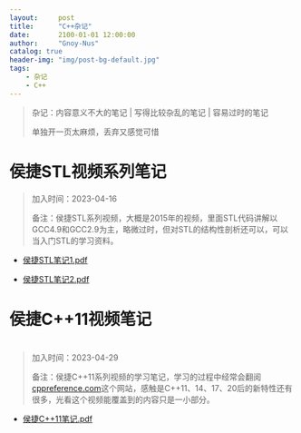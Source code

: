 ```yaml
---
layout:     post
title:      "C++杂记"
date:       2100-01-01 12:00:00
author:     "Gnoy-Nus"
catalog: true
header-img: "img/post-bg-default.jpg"
tags:
    - 杂记
    - C++
---
```




> 杂记：内容意义不大的笔记  \|  写得比较杂乱的笔记 \| 容易过时的笔记
>
> 单独开一页太麻烦，丢弃又感觉可惜

# 侯捷STL视频系列笔记

> 加入时间：2023-04-16
>
> 备注：侯捷STL系列视频，大概是2015年的视频，里面STL代码讲解以GCC4.9和GCC2.9为主，略微过时，但对STL的结构性剖析还可以，可以当入门STL的学习资料。

- [侯捷STL笔记1.pdf][1]  

  [1]: https://gnoy-nus.github.io/download/C++/侯捷STL/侯捷STL笔记1.pdf

- [侯捷STL笔记2.pdf][2]  

  [2]: https://gnoy-nus.github.io/download/C++/侯捷STL/侯捷STL笔记2.pdf



# 侯捷C++11视频笔记

# 

> 加入时间：2023-04-29
>
> 备注：侯捷C++11系列视频的学习笔记，学习的过程中经常会翻阅[cppreference.com](https://en.cppreference.com/w/)这个网站，感触是C++11、14、17、20后的新特性还有很多，光看这个视频能覆盖到的内容只是一小部分。

- [侯捷C++11笔记.pdf][3]  

  [3]: https://gnoy-nus.github.io/download/C++/侯捷C++11/侯捷C++11笔记.pdf